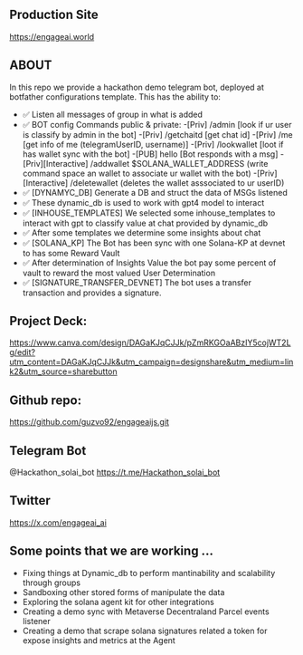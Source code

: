 ## Production Site
https://engageai.world

## ABOUT
In this repo we provide a hackathon demo telegram bot, deployed at botfather configurations template.
This has the ability to:
- ✅ Listen all messages of group in what is added
- ✅ BOT config Commands public & private:
    -[Priv] /admin [look if ur user is classify by admin in the bot]
    -[Priv] /getchaitd [get chat id]
    -[Priv] /me [get info of me (telegramUserID, username)]
    -[Priv] /lookwallet [loot if has wallet sync with the bot]
    -[PUB] hello [Bot responds with a msg]
    -[Priv][Interactive] /addwallet $SOLANA_WALLET_ADDRESS (write command space an wallet to associate ur wallet with the bot)
    -[Priv][Interactive] /deletewallet (deletes the wallet asssociated to ur userID)
- ✅ [DYNAMYC_DB] Generate a DB and struct the data of MSGs listened
- ✅ These dynamic_db is used to work with gpt4 model to interact
- ✅ [INHOUSE_TEMPLATES] We selected some inhouse_templates to interact with gpt to classify value at chat provided by dynamic_db
- ✅ After some templates we determine some insights about chat
- ✅ [SOLANA_KP] The Bot has been sync with one Solana-KP at devnet to has some Reward Vault
- ✅ After determination of Insights Value the bot pay some percent of vault to reward the most valued User Determination
- ✅ [SIGNATURE_TRANSFER_DEVNET] The bot uses a transfer transaction and provides a signature.


## Project Deck:
https://www.canva.com/design/DAGaKJqCJJk/pZmRKGOaABzIY5cojWT2Lg/edit?utm_content=DAGaKJqCJJk&utm_campaign=designshare&utm_medium=link2&utm_source=sharebutton

## Github repo:
https://github.com/guzvo92/engageaijs.git


## Telegram Bot 
@Hackathon_solai_bot
https://t.me/Hackathon_solai_bot

## Twitter
https://x.com/engageai_ai


## Some points that we are working ...

- Fixing things at Dynamic_db to perform mantinability and scalability through groups
- Sandboxing other stored forms of manipulate the data
- Exploring the solana agent kit for other integrations
- Creating a demo sync with Metaverse Decentraland Parcel events listener
- Creating a demo that scrape solana signatures related a token for expose insights and metrics at the Agent 



